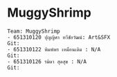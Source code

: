 # MuggyShrimp

    Team: MuggyShrimp
    - 651310120 ปุญญิศา ทวีชัยวัฒน์: Art&SFX
    Git: 
    - 651310122 พิมพ์พร เหมือนเดิม : N/A
    Git:
    - 651310126 รมิดา สุดสุข : N/A
    Git:
